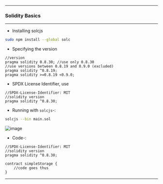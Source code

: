 -------------

### Solidity Basics

-------------

- Installing solcjs

```bash
sudo npm install --global solc
```

- Specifying the version

```sol
//version
pragma solidity 0.8.30; //use only 0.8.30
//use versions between 0.8.19 and 0.9.0 (excluded)
pragma solidity ^0.8.19;
pragma solidity >=0.8.19 <0.9.0;
```
- SPDX License Identifier, use
```sol
//SPDX-License-Identifier: MIT
//solidity version
pragma solidity ^0.8.30;
```

- Running with `solcjs`-:

```bash
solcjs --bin main.sol
```
![image](https://github.com/user-attachments/assets/d14f8c95-e6a8-442d-94ec-f2d99164bdbc)

- Code-:

```sol
//SPDX-License-Identifier: MIT
//solidity version
pragma solidity ^0.8.30;

contract simpleStorage {
    //code goes thus
}
```

--------------

